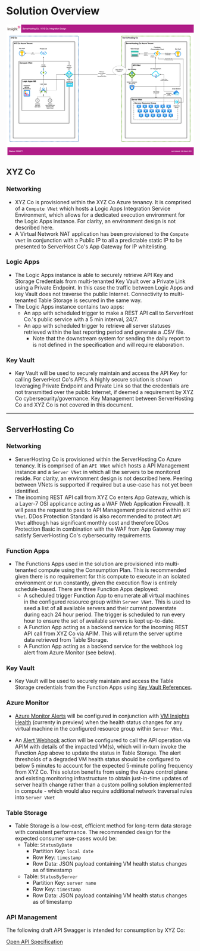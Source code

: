 # Solution Overview

![](Solution.drawio.png)

## XYZ Co

### Networking
* XYZ Co is provisioned within the XYZ Co Azure tenancy. It is comprised of a `Compute VNet` which hosts a Logic Apps Integration Service Environment, which allows for a dedicated execution environment for the Logic Apps instance. For clarity, an environment design is not described here.
* A Virtual Network NAT application has been provisioned to the `Compute VNet` in conjunction with a Public IP to all a predictable static IP to be presented to ServerHost Co's App Gateway for IP whitelisting.

### Logic Apps
* The Logic Apps instance is able to securely retrieve API Key and Storage Credentials from multi-tenanted Key Vault over a Private Link using a Private Endpoint. In this case the traffic between Logic Apps and key Vault does not traverse the public Internet. Connectivity to multi-tenanted Table Storage is secured in the same way.
* The Logic Apps instance contains two apps:
    * An app with scheduled trigger to make a REST API call to ServerHost Co.'s public service with a 5 min interval, 24/7.
    * An app with scheduled trigger to retrieve all server statuses retrieved within the last reporting period and generate a .CSV file.
        * Note that the downstream system for sending the daily report to is not defined in the specification and will require elaboration.

### Key Vault
* Key Vault will be used to securely maintain and access the API Key for calling ServerHost Co's API's. A highly secure solution is shown leveraging Private Endpoint and Private Link so that the credentials are not transmitted over the public Internet, if deemed a requirement by XYZ Co cybersecurity/governance. Key Management between ServerHosting Co and XYZ Co is not covered in this document.

---


## ServerHosting Co

### Networking
* ServerHosting Co is provisioned within the ServerHosting Co Azure tenancy. It is comprised of an `API VNet` which hosts a API Management instance and a `Server VNet` in which all the servers to be monitored reside. For clarity, an environment design is not described here. Peering between VNets is supported if required but a use-case has not yet been identified.
* The incoming REST API call from XYZ Co enters App Gateway, which is a Layer-7 OSI applicance acting as a WAF (Web Application Firewall). It will pass the request to pass to API Management provisioned within `API VNet`. DDos Protection Standard is also recommended to protect `API VNet` although has significant monthly cost and therefore DDos Protection Basic in combination with the WAF from App Gateway may satisfy ServerHosting Co's cybersecurity requirements.

### Function Apps

* The Functions Apps used in the solution are provisioned into multi-tenanted compute using the Consumption Plan. This is recommended given there is no requirement for this compute to execute in an isolated environment or run constantly, given the execution flow is entirely schedule-based. There are three Function Apps deployed:
    * A scheduled trigger Function App to enumerate all virtual machines in the configured resource group within `Server VNet`. This is used to seed a list of all available servers and their current powerstate during each 24 hour period. The trigger is scheduled to run every hour to ensure the set of available servers is kept up-to-date.
    * A Function App acting as a backend service for the incoming REST API call from XYZ Co via APIM. This will return the server uptime data retrieved from Table Storage.
    * A Function App acting as a backend service for the webhook log alert from Azure Monitor (see below).

### Key Vault
* Key Vault will be used to securely maintain and access the Table Storage credentials from the Function Apps using [Key Vault References](https://docs.microsoft.com/en-us/azure/app-service/app-service-key-vault-references).

### Azure Monitor

* [Azure Monitor Alerts](https://docs.microsoft.com/en-gb/azure/azure-monitor/alerts/alerts-overview) will be configured in conjunction with [VM Insights Health](https://docs.microsoft.com/en-us/azure/azure-monitor/vm/vminsights-health-overview) (currenty in preview) when the health status changes for any virtual machine in the configured resource group within `Server VNet`.

* An [Alert Webhook](https://docs.microsoft.com/en-us/azure/azure-monitor/alerts/alerts-log-webhook) action will be configured to call the API operation via APIM with details of the impacted VM(s), which will in-turn invoke the Function App above to update the status in Table Storage. The alert thresholds of a degraded VM health status should be configured to below 5 minutes to account for the expected 5-minute polling frequency from XYZ Co. This soluton benefits from using the Azure control plane and existing monitoring infrastructure to obtain just-in-time updates of server health change rather than a custom polling solution implemented in compute - which would also require additional network traversal rules into `Server VNet`

### Table Storage

* Table Storage is a low-cost, efficient method for long-term data storage with consistent performance. The recommended design for the expected consumer use-cases would be:
    * Table: `StatusByDate`
        * Partition Key: `local date`
        * Row Key: `timestamp`
        * Row Data: JSON payload containing VM health status changes as of timestamp
    * Table: `StatusByServer`
        * Partition Key: `server name`
        * Row Key: `timestamp`
        * Row Data: JSON payload containing VM health status changes as of timestamp

### API Management
The following draft API Swagger is intended for consumption by XYZ Co:

[Open API Specification](serverco-api-swagger.yml)
